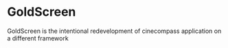# GoldScreen
GoldScreen is the intentional redevelopment of cinecompass application on a different framework
